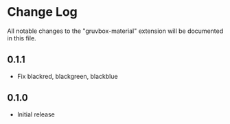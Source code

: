 # Change Log

All notable changes to the "gruvbox-material" extension will be documented in this file.

## 0.1.1

- Fix blackred, blackgreen, blackblue

## 0.1.0

- Initial release
